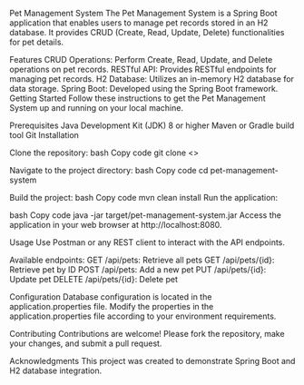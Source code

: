 Pet Management System
The Pet Management System is a Spring Boot application that enables users to manage pet records stored in an H2 database. It provides CRUD (Create, Read, Update, Delete) functionalities for pet details.

Features
CRUD Operations: Perform Create, Read, Update, and Delete operations on pet records.
RESTful API: Provides RESTful endpoints for managing pet records.
H2 Database: Utilizes an in-memory H2 database for data storage.
Spring Boot: Developed using the Spring Boot framework.
Getting Started
Follow these instructions to get the Pet Management System up and running on your local machine.

Prerequisites
Java Development Kit (JDK) 8 or higher
Maven or Gradle build tool
Git
Installation

Clone the repository:
bash
Copy code
git clone <>

Navigate to the project directory:
bash
Copy code
cd pet-management-system

Build the project:
bash
Copy code
mvn clean install
Run the application:

bash
Copy code
java -jar target/pet-management-system.jar
Access the application in your web browser at http://localhost:8080.

Usage
Use Postman or any REST client to interact with the API endpoints.

Available endpoints:
GET /api/pets: Retrieve all pets
GET /api/pets/{id}: Retrieve pet by ID
POST /api/pets: Add a new pet
PUT /api/pets/{id}: Update pet
DELETE /api/pets/{id}: Delete pet

Configuration
Database configuration is located in the application.properties file.
Modify the properties in the application.properties file according to your environment requirements.

Contributing
Contributions are welcome! Please fork the repository, make your changes, and submit a pull request.

Acknowledgments
This project was created to demonstrate Spring Boot and H2 database integration.
